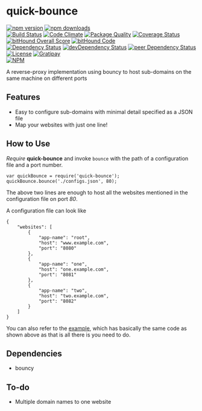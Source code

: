 # quick-bounce

[![npm version](https://badge.fury.io/js/quick-bounce.svg)](https://badge.fury.io/js/quick-bounce)
[![npm downloads](https://img.shields.io/npm/dt/quick-bounce.svg)](https://www.npmjs.com/package/quick-bounce)  
[![Build Status](https://travis-ci.org/myTerminal/quick-bounce.svg?branch=master)](https://travis-ci.org/myTerminal/quick-bounce)
[![Code Climate](https://codeclimate.com/github/myTerminal/quick-bounce.png)](https://codeclimate.com/github/myTerminal/quick-bounce)
[![Package Quality](http://npm.packagequality.com/shield/quick-bounce.svg)](http://packagequality.com/#?package=quick-bounce)
[![Coverage Status](https://img.shields.io/coveralls/myTerminal/quick-bounce.svg)](https://coveralls.io/r/myTerminal/quick-bounce?branch=master)
[![bitHound Overall Score](https://www.bithound.io/github/myTerminal/quick-bounce/badges/score.svg)](https://www.bithound.io/github/myTerminal/quick-bounce)
[![bitHound Code](https://www.bithound.io/github/myTerminal/quick-bounce/badges/code.svg)](https://www.bithound.io/github/myTerminal/quick-bounce)  
[![Dependency Status](https://david-dm.org/myTerminal/quick-bounce.svg)](https://david-dm.org/myTerminal/quick-bounce)
[![devDependency Status](https://david-dm.org/myTerminal/quick-bounce/dev-status.svg)](https://david-dm.org/myTerminal/quick-bounce#info=devDependencies)
[![peer Dependency Status](https://david-dm.org/myTerminal/quick-bounce/peer-status.svg)](https://david-dm.org/myTerminal/quick-bounce#info=peerDependencies)  
[![License](https://img.shields.io/badge/LICENSE-GPL%20v3.0-blue.svg)](https://www.gnu.org/licenses/gpl.html)
[![Gratipay](http://img.shields.io/gratipay/myTerminal.svg)](https://gratipay.com/myTerminal)  
[![NPM](https://nodei.co/npm/quick-bounce.png?downloads=true&downloadRank=true&stars=true)](https://nodei.co/npm/quick-bounce/)

A reverse-proxy implementation using bouncy to host sub-domains on the same machine on different ports

## Features

* Easy to configure sub-domains with minimal detail specified as a JSON file
* Map your websites with just one line!

## How to Use

*Require* **quick-bounce** and invoke `bounce` with the path of a configuration file and a port number.

    var quickBounce = require('quick-bounce');
    quickBounce.bounce('./configs.json', 80);

The above two lines are enough to host all the websites mentioned in the configuration file on port *80*.

A configuration file can look like

    {
        "websites": [
            {
                "app-name": "root",
                "host": "www.example.com",
                "port": "8080"
            },
            {
                "app-name": "one",
                "host": "one.example.com",
                "port": "8081"
            },
            {
                "app-name": "two",
                "host": "two.example.com",
                "port": "8082"
            }
        ]
    }

You can also refer to the [example](example), which has basically the same code as shown above as that is all there is you need to do.

## Dependencies

* bouncy

## To-do

* Multiple domain names to one website
